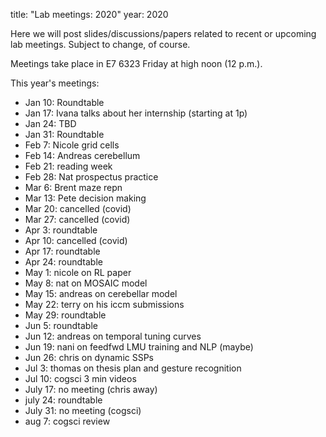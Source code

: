 title: "Lab meetings: 2020"
year: 2020

Here we will post slides/discussions/papers related to recent or upcoming lab meetings. Subject to change, of course.

Meetings take place in E7 6323 Friday at high noon (12 p.m.).

This year's meetings:

* Jan 10: Roundtable
* Jan 17: Ivana talks about her internship (starting at 1p)
* Jan 24: TBD
* Jan 31: Roundtable
* Feb 7: Nicole grid cells
* Feb 14: Andreas cerebellum
* Feb 21: reading week
* Feb 28: Nat prospectus practice
* Mar 6: Brent maze repn
* Mar 13: Pete decision making
* Mar 20: cancelled (covid)
* Mar 27: cancelled (covid)
* Apr 3: roundtable
* Apr 10: cancelled (covid)
* Apr 17: roundtable
* Apr 24: roundtable
* May 1: nicole on RL paper
* May 8: nat on MOSAIC model
* May 15: andreas on cerebellar model
* May 22: terry on his iccm submissions 
* May 29: roundtable
* Jun 5: roundtable
* Jun 12: andreas on temporal tuning curves
* Jun 19: nani on feedfwd LMU training and NLP (maybe)
* Jun 26: chris on dynamic SSPs
* Jul 3: thomas on thesis plan and gesture recognition
* Jul 10: cogsci 3 min videos
* July 17: no meeting (chris away)
* july 24: roundtable
* July 31: no meeting (cogsci)
* aug 7: cogsci review

